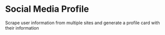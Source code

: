 # Social Media Profile

Scrape user information from multiple sites and generate a profile card with their information
